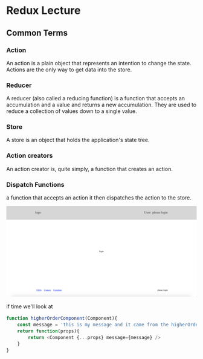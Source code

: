 # Redux Lecture

## Common Terms

### Action
  An action is a plain object that represents an intention to change the state. Actions are the only way to get data into the store.

### Reducer 
  A reducer (also called a reducing function) is a function that accepts an accumulation and a value and returns a new accumulation. They are used to reduce a collection of values down to a single value.

### Store
  A store is an object that holds the application's state tree.

### Action creators
  An action creator is, quite simply, a function that creates an action.

### Dispatch Functions
  a function that accepts an action it then dispatches the action to the store.

<img src='./example.png'/>

if time we'll look at 

```js
function higherOrderComponent(Component){
    const message = 'this is my message and it came from the higherOrderComponent component'
    return function(props){
        return <Component {...props} message={message} />
    }         
} 
```
